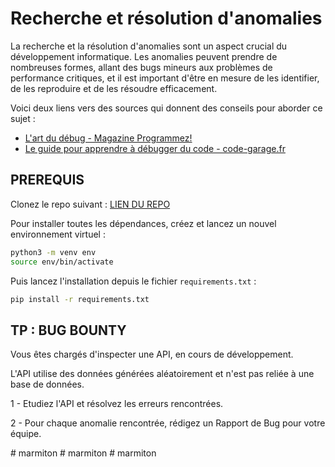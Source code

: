# Recherche et résolution d'anomalies

La recherche et la résolution d'anomalies sont un aspect crucial du développement informatique. Les anomalies peuvent
prendre de nombreuses formes, allant des bugs mineurs aux problèmes de performance critiques, et il est important d'être
en mesure de les identifier, de les reproduire et de les résoudre efficacement.

Voici deux liens vers des sources qui donnent des conseils pour aborder ce sujet :

- [L'art du débug - Magazine Programmez!](https://blog.engineering.publicissapient.fr/wp-content/uploads/2017/05/Prog207complet1opt-1.pdf)
- [Le guide pour apprendre à débugger du code - code-garage.fr](https://code-garage.fr/blog/le-guide-pour-apprendre-a-debugger-du-code/)

## PREREQUIS

Clonez le repo suivant : [LIEN DU REPO]('https://www.github.com')

Pour installer toutes les dépendances, créez et lancez un nouvel environnement virtuel :

```bash
python3 -m venv env
source env/bin/activate
```

Puis lancez l'installation depuis le fichier `requirements.txt` :

```bash
pip install -r requirements.txt
```

## TP : BUG BOUNTY

Vous êtes chargés d'inspecter une API, en cours de développement.

L'API utilise des données générées aléatoirement et n'est pas reliée à une base de données.

1 - Etudiez l'API et résolvez les erreurs rencontrées.

2 - Pour chaque anomalie rencontrée, rédigez un Rapport de Bug pour votre équipe.



#   m a r m i t o n  
 #   m a r m i t o n  
 #   m a r m i t o n  
 